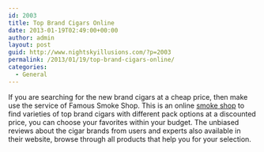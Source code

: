 ```yaml
---
id: 2003
title: Top Brand Cigars Online
date: 2013-01-19T02:49:00+00:00
author: admin
layout: post
guid: http://www.nightskyillusions.com/?p=2003
permalink: /2013/01/19/top-brand-cigars-online/
categories:
  - General
---
```

If you are searching for the new brand cigars at a cheap price, then make use the service of Famous Smoke Shop. This is an online [smoke shop](http://www.famous-smoke.com/) to find varieties of top brand cigars with different pack options at a discounted price, you can choose your favorites within your budget. The unbiased reviews about the cigar brands from users and experts also available in their website, browse through all products that help you for your selection.